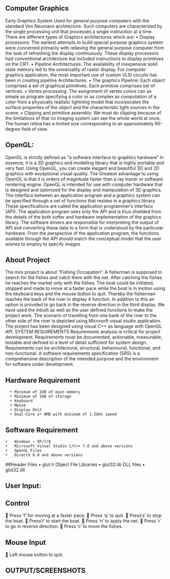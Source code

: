## Computer Graphics
Early Graphics System Used for general purpose computers with the standard Von Neumann architecture. Such computers are characterized by the single processing unit that processes a single instruction at a time.
There are different types of Graphics architectures which are:
    •	Display processors: The earliest attempts to build special purpose graphics system were concerned primarily with relieving the general purpose computer from the task of refreshing the display continuously. These display processors had conventional architecture but included instructions to display primitives on the CRT.
    •	Pipeline Architectures: The availability of inexpensive solid state memory led to the universality of raster display. For computer graphics application, the most important use of custom VLSI circuits has been in creating pipeline Architectures.
    •	The graphics Pipeline: Each object comprises a set of graphical primitives. Each primitive comprises set of vertices.
    •	Vertex processing: The assignment of vertex colors can as simple as program specifying a color or as complex as computation of a color from a physically realistic lightning model that incorporates the surface properties of the object and the characteristic light sources in the scene.
    •	Clipping and primitive assembly: We must do clipping because of the limitations of that no imaging system can see the whole world at once. The human retina has a limited size corresponding to an approximately 90-degree field of view.

## OpenGL:
OpenGL is strictly defined as “a software interface to graphics hardware” In essence; it is a 3D graphics and modelling library that is highly portable and very fast. Using OpenGL, you can create elegant and beautiful 3D and 2D graphics with exceptional visual quality. The Greatest advantage to using OpenGL is that it is orders of magnitude faster than a ray tracer or software rendering engine. OpenGL is intended for use with computer hardware that is designed and optimized for the display and manipulation of 3D graphics.         
The interface between an application program and a graphics system can be specified through a set of functions that resides in a graphics library. These specifications are called the application programmer’s interface (API). The application program sees only the API and is thus shielded from the details of the both softer and hardware implementation of the graphics library. The software drivers are responsible for interpreting the output of API and converting these data to a form that is understood by the particular hardware. From the perspective of the application program, the functions available through the API should match the conceptual model that the user wishes to employ to specify images

## About Project 
The mini project is about “Fishing Occupation”. A fisherman is supposed to search for the fishes and catch them with the net. After catching the fishes he reaches the market only with the fishes. The boat could be initiated, stopped and made to move at a faster pace while the boat is in motion using the keyboard keys and the mouse button to quit. Thereby the fisherman reaches the bank of the river in display 4 function. In addition to this an option is provided to go back in the reverse direction in the third display. We have used the inbuilt as well as the user defined functions to make the project work. 
The scenario of travelling from one bank of the river to the other side of the river is depicted using Microsoft visual studio application. The project has been designed using visual C++ as language with OpenGL API. 
SYSTEM REQUIREMENTS
Requirements analysis is critical for project development. Requirements must be documented, actionable, measurable, testable and defined to a level of detail sufficient for system design. Requirements can be  architectural,  structural,  behavioural,  functional, and  non-functional. A software requirements specification (SRS) is a comprehensive description of the intended purpose and the environment for software under development.

##	Hardware Requirement 
      •	Minimum of 2GB of main memory
      •	Minimum of 3GB of storage
      •	Keyboard
      •	Mouse
      •	Display Unit
      •	Dual-Core or AMD with minimum of 1.5GHz speed	

      
## Software Requirement
    •	Windows – XP/7/8
    •	Microsoft Visual Studio C/C++ 7.0 and above versions
    •	OpenGL Files
    •	DirectX 8.0 and above versions
    
##Header Files
•	glut.h
    Object File Libraries
•	glut32.lib
    DLL files
•	glut32.dll

## User Input:
   ## Control
	Press ‘f’ for moving at a faster pace.
	Press ‘q’ to quit.
	Press‘s’ to stop the boat.
	Press‘t’ to start the boat.
	Press ‘n’ to apply the net.
	Press ‘r’ to go in reverse direction.
	Press ‘c’ to move the fishes.

## Mouse Input
	Left mouse button to quit.

## OUTPUT/SCREENSHOTS
